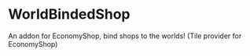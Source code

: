 # WorldBindedShop
An addon for EconomyShop, bind shops to the worlds! (Tile provider for EconomyShop)
